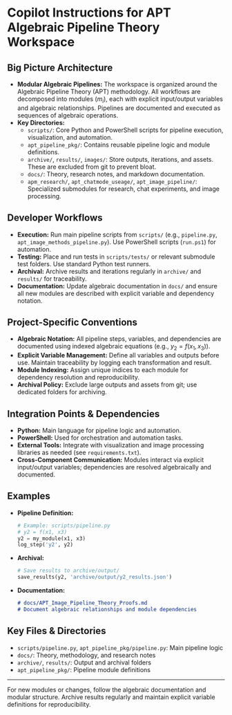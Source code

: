 # Copilot Instructions for APT Algebraic Pipeline Theory Workspace

## Big Picture Architecture
- **Modular Algebraic Pipelines:** The workspace is organized around the Algebraic Pipeline Theory (APT) methodology. All workflows are decomposed into modules ($m_i$), each with explicit input/output variables and algebraic relationships. Pipelines are documented and executed as sequences of algebraic operations.
- **Key Directories:**
  - `scripts/`: Core Python and PowerShell scripts for pipeline execution, visualization, and automation.
  - `apt_pipeline_pkg/`: Contains reusable pipeline logic and module definitions.
  - `archive/`, `results/`, `images/`: Store outputs, iterations, and assets. These are excluded from git to prevent bloat.
  - `docs/`: Theory, research notes, and markdown documentation.
  - `apm_research/`, `apt_chatmode_useage/`, `apt_image_pipeline/`: Specialized submodules for research, chat experiments, and image processing.

## Developer Workflows
- **Execution:** Run main pipeline scripts from `scripts/` (e.g., `pipeline.py`, `apt_image_methods_pipeline.py`). Use PowerShell scripts (`run.ps1`) for automation.
- **Testing:** Place and run tests in `scripts/tests/` or relevant submodule test folders. Use standard Python test runners.
- **Archival:** Archive results and iterations regularly in `archive/` and `results/` for traceability.
- **Documentation:** Update algebraic documentation in `docs/` and ensure all new modules are described with explicit variable and dependency notation.

## Project-Specific Conventions
- **Algebraic Notation:** All pipeline steps, variables, and dependencies are documented using indexed algebraic equations (e.g., $y_2 = f(x_1, x_3)$).
- **Explicit Variable Management:** Define all variables and outputs before use. Maintain traceability by logging each transformation and result.
- **Module Indexing:** Assign unique indices to each module for dependency resolution and reproducibility.
- **Archival Policy:** Exclude large outputs and assets from git; use dedicated folders for archiving.

## Integration Points & Dependencies
- **Python:** Main language for pipeline logic and automation.
- **PowerShell:** Used for orchestration and automation tasks.
- **External Tools:** Integrate with visualization and image processing libraries as needed (see `requirements.txt`).
- **Cross-Component Communication:** Modules interact via explicit input/output variables; dependencies are resolved algebraically and documented.

## Examples
- **Pipeline Definition:**
  ```python
  # Example: scripts/pipeline.py
  # y2 = f(x1, x3)
  y2 = my_module(x1, x3)
  log_step('y2', y2)
  ```
- **Archival:**
  ```python
  # Save results to archive/output/
  save_results(y2, 'archive/output/y2_results.json')
  ```
- **Documentation:**
  ```markdown
  # docs/APT_Image_Pipeline_Theory_Proofs.md
  # Document algebraic relationships and module dependencies
  ```

## Key Files & Directories
- `scripts/pipeline.py`, `apt_pipeline_pkg/pipeline.py`: Main pipeline logic
- `docs/`: Theory, methodology, and research notes
- `archive/`, `results/`: Output and archival folders
- `apt_pipeline_pkg/`: Pipeline module definitions

---

For new modules or changes, follow the algebraic documentation and modular structure. Archive results regularly and maintain explicit variable definitions for reproducibility.
